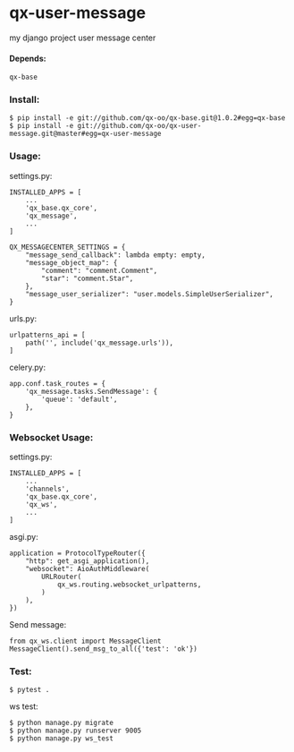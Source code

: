 # qx-user-message

my django project user message center

#### Depends:

    qx-base

### Install:

    $ pip install -e git://github.com/qx-oo/qx-base.git@1.0.2#egg=qx-base
    $ pip install -e git://github.com/qx-oo/qx-user-message.git@master#egg=qx-user-message

### Usage:

settings.py:

    INSTALLED_APPS = [
        ...
        'qx_base.qx_core',
        'qx_message',
        ...
    ]

    QX_MESSAGECENTER_SETTINGS = {
        "message_send_callback": lambda empty: empty,
        "message_object_map": {
            "comment": "comment.Comment",
            "star": "comment.Star",
        },
        "message_user_serializer": "user.models.SimpleUserSerializer",
    }

urls.py:

    urlpatterns_api = [
        path('', include('qx_message.urls')),
    ]

celery.py:

    app.conf.task_routes = {
        'qx_message.tasks.SendMessage': {
            'queue': 'default',
        },
    }

### Websocket Usage:

settings.py:

    INSTALLED_APPS = [
        ...
        'channels',
        'qx_base.qx_core',
        'qx_ws',
        ...
    ]

asgi.py:

    application = ProtocolTypeRouter({
        "http": get_asgi_application(),
        "websocket": AioAuthMiddleware(
            URLRouter(
                qx_ws.routing.websocket_urlpatterns,
            )
        ),
    })

Send message:

    from qx_ws.client import MessageClient
    MessageClient().send_msg_to_all({'test': 'ok'})

### Test:

    $ pytest .

ws test:

    $ python manage.py migrate
    $ python manage.py runserver 9005
    $ python manage.py ws_test